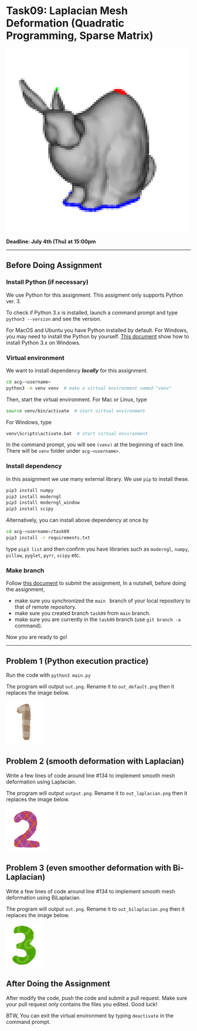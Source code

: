 # Task09: Laplacian Mesh Deformation (Quadratic Programming, Sparse Matrix)

![preview](preview.png)

**Deadline: July 4th (Thu) at 15:00pm**

----

## Before Doing Assignment

### Install Python (if necessary)
We use Python for this assignment. 
This assigment only supports Python ver. 3.

To check if Python 3.x is installed, launch a command prompt and type `python3 --version` and see the version.

For MacOS and Ubuntu you have Python installed by default. 
For Windows, you may need to install the Python by yourself.
[This document](https://docs.python.org/3/using/windows.html) show how to install Python 3.x on Windows.


### Virtual environment

We want to install dependency ***locally*** for this assignment.

```bash
cd acg-<username> 
python3 -m venv venv  # make a virtual environment named "venv"
```

Then, start the virtual environment.
For Mac or Linux, type

```bash
source venv/bin/activate  # start virtual environment 
```

For Windows, type  

```bash
venv\Scripts\activate.bat  # start virtual environment
```

In the command prompt, you will see `(venv)` at the beginning of each line.
There will be `venv` folder under `acg-<username>`.     

### Install dependency

In this assignment we use many external library. We use `pip` to install these.

```bash
pip3 install numpy
pip3 install moderngl
pip3 install moderngl_window
pip3 install scipy
```

Alternatively, you can install above dependency at once by

```bash
cd acg-<username>/task09
pip3 install -r requirements.txt
```

type `pip3 list` and then confirm you have libraries such as `moderngl`, `numpy`, `pillow`, `pyglet`, `pyrr`, `scipy` etc.

### Make branch

Follow [this document](../doc/submit.md) to submit the assignment, In a nutshell, before doing the assignment,  
- make sure you synchronized the `main ` branch of your local repository  to that of remote repository.
- make sure you created branch `task09` from `main` branch.
- make sure you are currently in the `task09` branch (use `git branch -a` command).

Now you are ready to go!

---

## Problem 1 (Python execution practice)

Run the code with `python3 main.py` 

The program will output `out.png`. Rename it to `out_default.png` then it replaces the image below. 

![problem1](out_default.png)


## Problem 2 (smooth deformation with Laplacian)

Write a few lines of code around line #134 to implement smooth mesh deformation using Laplacian. 

The program will output `output.png`. Rename it to `out_laplacian.png` then it replaces the image below.

![problem1](out_laplacian.png)
 

## Problem 3 (even smoother deformation with Bi-Laplacian)

Write a few lines of code around line #134 to implement smooth mesh deformation using BiLaplacian.

The program will output `out.png`. Rename it to `out_bilaplacian.png` then it replaces the image below.

![problem1](out_bilaplacian.png)


## After Doing the Assignment

After modify the code, push the code and submit a pull request. Make sure your pull request only contains the files you edited. Good luck!

BTW, You can exit the virtual environment by typing `deactivate` in the command prompt.

